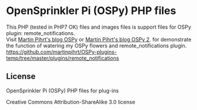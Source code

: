 # OpenSprinkler Pi (OSPy) PHP files
This PHP (tested in PHP7 OK) files and images files is support files for OSPy plugin: remote_notifications.    
Visit [Martin Pihrt's blog OSPy](https://pihrt.com/automatOSPy/) or [Martin Pihrt's blog OSPy 2](https://pihrt.com/automatOSPy2/). for demonstrate the function of watering my OSPy flowers and remote_notifications plugin.
https://github.com/martinpihrt/OSPy-plugins-temp/tree/master/plugins/remote_notifications

## License
OpenSprinkler Pi (OSPy) PHP files for plug-ins

Creative Commons Attribution-ShareAlike 3.0 license
